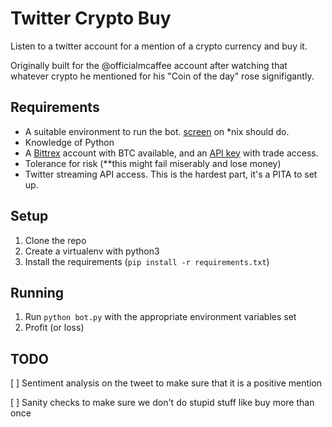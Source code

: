 # Twitter Crypto Buy

Listen to a twitter account for a mention of a crypto currency and buy it. 

Originally built for the @officialmcaffee account after watching that whatever crypto he mentioned for his "Coin of the day" rose signifigantly.

## Requirements

* A suitable environment to run the bot. [screen](https://www.gnu.org/software/screen/) on *nix should do.
* Knowledge of Python
* A [Bittrex](https://bittrex.com/) account with BTC available, and an [API key](https://support.bitfinex.com/hc/en-us/articles/115002349625-API-Key-Setup-Login) with trade access.
* Tolerance for risk (**this might fail miserably and lose money)
* Twitter streaming API access. This is the hardest part, it's a PITA to set up.

## Setup

1. Clone the repo
2. Create a virtualenv with python3
3. Install the requirements (`pip install -r requirements.txt`)

## Running 

1. Run `python bot.py` with the appropriate environment variables set
2. Profit (or loss)

## TODO

[ ] Sentiment analysis on the tweet to make sure that it is a positive mention

[ ] Sanity checks to make sure we don't do stupid stuff like buy more than once
